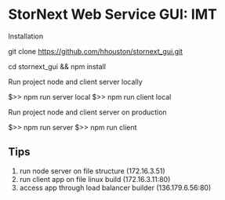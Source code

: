 StorNext Web Service GUI: IMT
=============================


Installation

git clone https://github.com/hhouston/stornext_gui.git

cd stornext_gui && npm install

Run project node and client server locally

$>> npm run server local
$>> npm run client local

Run project node and client server on production

$>> npm run server
$>> npm run client

Tips
------------
1. run node server on file structure (172.16.3.51)
2. run client app on file linux build (172.16.3.11:80)
3. access app through load balancer builder (136.179.6.56:80)
